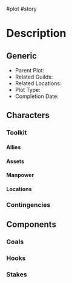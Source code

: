 #plot #story 
# Description

## Generic
- Parent Plot:
- Related Guilds:
- Related Locations:
- Plot Type:
- Completion Date:

## Characters


### Toolkit
#### Allies

#### Assets

#### Manpower

#### Locations

### Contingencies

## Components
### Goals

### Hooks

### Stakes

